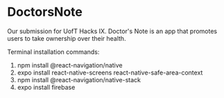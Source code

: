 # DoctorsNote
Our submission for UofT Hacks IX. Doctor's Note is an app that promotes users to take ownership over their health.

Terminal installation commands:
1. npm install @react-navigation/native
2. expo install react-native-screens react-native-safe-area-context
3. npm install @react-navigation/native-stack
4. expo install firebase

